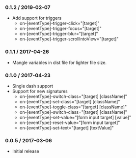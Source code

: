 ### 0.1.2 / 2019-02-07 ###

* Add support for triggers
  - on-[eventType]-trigger-click="[target]"
  - on-[eventType]-trigger-focus="[target]"
  - on-[eventType]-trigger-blur="[target]"
  - on-[eventType]-trigger-scrollIntoView="[target]"

### 0.1.1 / 2017-04-26 ###

* Mangle variables in dist file for lighter file size.

### 0.1.0 / 2017-04-23 ###

* Single dash support
* Support for new signatures
  - on-[eventType]-switch-class="[target] [className]"
  - on-[eventType]-set-class="[target] [className]"
  - on-[eventType]-toggle-class="[target] [className]"
  - on-[eventType]-switch-class="[target] [className]"
  - on-[eventType]-set-value="[form input target] [value]"
  - on-[eventType]-reset-value="[form input target]"
  - on-[eventType]-set-text="[target] [textValue]"

### 0.0.5 / 2017-03-06 ###

* Initial release
